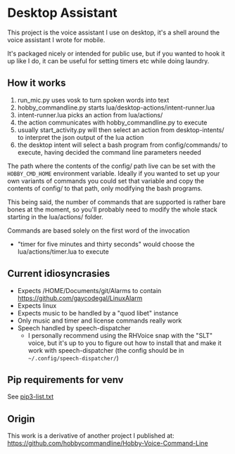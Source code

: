 # Desktop Assistant

This project is the voice assistant I use on desktop,
it's a shell around the voice assistant I wrote for mobile.

It's packaged nicely or intended for public use, but if
you wanted to hook it up like I do, it can be useful for
setting timers etc while doing laundry.

## How it works

1. run_mic.py uses vosk to turn spoken words into text
1. hobby_commandline.py starts lua/desktop-actions/intent-runner.lua
1. intent-runner.lua picks an action from lua/actions/
1. the action communicates with hobby_commandline.py to execute
1. usually start_activity.py will then select an action from
   desktop-intents/ to interpret the json output of the lua action
1. the desktop intent will select a bash program from config/commands/
   to execute, having decided the command line parameters needed

The path where the contents of the config/ path live can be set with
the `HOBBY_CMD_HOME` environment variable. Ideally if you wanted
to set up your own variants of commands you could set that variable
and copy the contents of config/ to that path, only modifying
the bash programs.

This being said, the number of commands that are supported is rather
bare bones at the moment, so you'll probably need to modify the whole
stack starting in the lua/actions/ folder.

Commands are based solely on the first word of the invocation
- "timer for five minutes and thirty seconds" would choose the
  lua/actions/timer.lua to execute

## Current idiosyncrasies

- Expects /HOME/Documents/git/Alarms to contain https://github.com/gaycodegal/LinuxAlarm
- Expects linux
- Expects music to be handled by a "quod libet" instance
- Only music and timer and license commands really work
- Speech handled by speech-dispatcher
  - I personally recommend using the RHVoice snap with
  the "SLT" voice, but it's up to you to figure out how
  to install that and make it work with speech-dispatcher
  (the config should be in `~/.config/speech-dispatcher/`)


## Pip requirements for venv

See [pip3-list.txt](./pip3-list.txt)

## Origin

This work is a derivative of another project I published at:
https://github.com/hobbycommandline/Hobby-Voice-Command-Line
